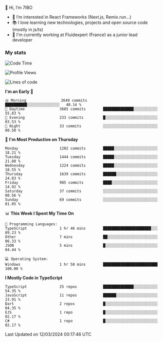 👋 Hi, I’m 7IBO

- 👀 I’m interested in React Frameworks (Next.js, Remix.run...)
- 📚 I love learning new technologies, projects and open source code (mostly in js/ts)
- 💼 I'm currently working at Fluidexpert (France) as a junior lead developer

### My stats
<!--START_SECTION:waka-->
![Code Time](http://img.shields.io/badge/Code%20Time-523%20hrs%2013%20mins-blue)

![Profile Views](http://img.shields.io/badge/Profile%20Views-0-blue)

![Lines of code](https://img.shields.io/badge/From%20Hello%20World%20I%27ve%20Written-7.6%20million%20lines%20of%20code-blue)

**I'm an Early 🐤** 

```text
🌞 Morning                2649 commits        ██████████░░░░░░░░░░░░░░░   40.14 % 
🌆 Daytime                3685 commits        ██████████████░░░░░░░░░░░   55.83 % 
🌃 Evening                233 commits         █░░░░░░░░░░░░░░░░░░░░░░░░   03.53 % 
🌙 Night                  33 commits          ░░░░░░░░░░░░░░░░░░░░░░░░░   00.50 % 
```
📅 **I'm Most Productive on Thursday** 

```text
Monday                   1202 commits        █████░░░░░░░░░░░░░░░░░░░░   18.21 % 
Tuesday                  1444 commits        █████░░░░░░░░░░░░░░░░░░░░   21.88 % 
Wednesday                1224 commits        █████░░░░░░░░░░░░░░░░░░░░   18.55 % 
Thursday                 1639 commits        ██████░░░░░░░░░░░░░░░░░░░   24.83 % 
Friday                   985 commits         ████░░░░░░░░░░░░░░░░░░░░░   14.92 % 
Saturday                 37 commits          ░░░░░░░░░░░░░░░░░░░░░░░░░   00.56 % 
Sunday                   69 commits          ░░░░░░░░░░░░░░░░░░░░░░░░░   01.05 % 
```


📊 **This Week I Spent My Time On** 

```text
💬 Programming Languages: 
TypeScript               1 hr 46 mins        ██████████████████████░░░   89.23 % 
Other                    7 mins              ██░░░░░░░░░░░░░░░░░░░░░░░   06.33 % 
JSON                     5 mins              █░░░░░░░░░░░░░░░░░░░░░░░░   04.44 % 

💻 Operating System: 
Windows                  1 hr 58 mins        █████████████████████████   100.00 % 
```

**I Mostly Code in TypeScript** 

```text
TypeScript               25 repos            ██████████████░░░░░░░░░░░   54.35 % 
JavaScript               11 repos            ██████░░░░░░░░░░░░░░░░░░░   23.91 % 
Dart                     2 repos             █░░░░░░░░░░░░░░░░░░░░░░░░   04.35 % 
EJS                      1 repo              █░░░░░░░░░░░░░░░░░░░░░░░░   02.17 % 
C#                       1 repo              █░░░░░░░░░░░░░░░░░░░░░░░░   02.17 % 
```




 Last Updated on 12/03/2024 00:17:46 UTC
<!--END_SECTION:waka-->
